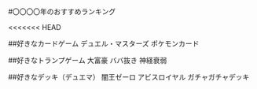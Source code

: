 #〇〇〇〇年のおすすめランキング

<<<<<<< HEAD

##好きなカードゲーム
デュエル・マスターズ
ポケモンカード

##好きなトランプゲーム
大富豪
ババ抜き
神経衰弱


##好きなデッキ（デュエマ）
闇王ゼーロ
アビスロイヤル
ガチャガチャデッキ

